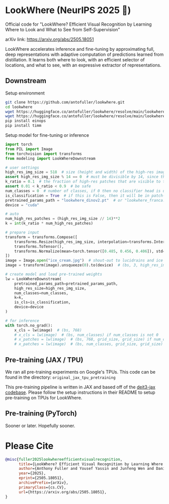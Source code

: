 # LookWhere (NeurIPS 2025 :tada:)
Official code for "LookWhere? Efficient Visual Recognition by Learning Where to Look and What to See from Self-Supervision"

arXiv link: https://arxiv.org/abs/2505.18051

LookWhere accelerates inference and fine-tuning by approximating full, deep representations with adaptive computation of predictions learned from distillation. It learns both where to look, with an efficient selector of locations, and what to see, with an expressive extractor of representations.

## Downstream
Setup environment
```bash
git clone https://github.com/antofuller/lookwhere.git
cd lookwhere
wget https://huggingface.co/antofuller/lookwhere/resolve/main/lookwhere_dinov2.pt
wget https://huggingface.co/antofuller/lookwhere/resolve/main/lookwhere_franca.pt
pip install einops
pip install timm
```

Setup model for fine-tuning or inference
```python
import torch
from PIL import Image
from torchvision import transforms
from modeling import LookWhereDownstream

# user settings
high_res_img_size = 518  # size (height and width) of the high-res images
assert high_res_img_size % 14 == 0  # must be divisible by 14, since the patch size is 14x14
k_ratio = 0.1  # the fraction of high-res patches that are visible to the extractor
assert 0.01 < k_ratio < 0.9  # be safe
num_classes = 0  # number of classes, if 0 then no classifier head is used
is_classification = True  # if this is False, then it will be in patch-segmentation mode
pretrained_params_path = "lookwhere_dinov2.pt"  # or "lookwhere_franca.pt", it _must_ be either!
device = "cuda"

# auto
num_high_res_patches = (high_res_img_size // 14)**2
k = int(k_ratio * num_high_res_patches)

# prepare input
transform = transforms.Compose([
    transforms.Resize(high_res_img_size, interpolation=transforms.InterpolationMode.BICUBIC),
    transforms.ToTensor(),
    transforms.Normalize(mean=torch.tensor([0.485, 0.456, 0.406]), std=torch.tensor([0.229, 0.224, 0.225])),
])
image = Image.open("ice_cream.jpg")  # shout-out to lucidrains and ice cream: https://github.com/lucidrains
image = transform(image).unsqueeze(0).to(device)  # (bs, 3, high_res_img_size, high_res_img_size)

# create model and load pre-trained weights
lw = LookWhereDownstream(
    pretrained_params_path=pretrained_params_path,
    high_res_size=high_res_img_size,
    num_classes=num_classes,
    k=k,
    is_cls=is_classification,
    device=device
)

# for inference
with torch.no_grad():
    x_cls = lw(image)  # (bs, 768)
    # x_cls = lw(image)  # (bs, num_classes) if num_classes is not 0
    # x_patches = lw(image)  # (bs, 768, grid_size, grid_size) if num_classes is 0 and is_cls is False
    # x_patches = lw(image)  # (bs, num_classes, grid_size, grid_size) if num_classes is not 0 and is_cls is False
```

## Pre-training (JAX / TPU)
We ran all pre-training experiments on Google's TPUs. This code can be found in the directory: `original_jax_tpu_pretraining`

This pre-training pipeline is written in JAX and based off of the [deit3-jax codebase](https://github.com/affjljoo3581/deit3-jax). Please follow the setup instructions in their README to setup pre-training on TPUs for LookWhere. 

## Pre-training (PyTorch)
Sooner or later. Hopefully sooner.

# Please Cite
```bib
@misc{fuller2025lookwhereefficientvisualrecognition,
      title={LookWhere? Efficient Visual Recognition by Learning Where to Look and What to See from Self-Supervision}, 
      author={Anthony Fuller and Yousef Yassin and Junfeng Wen and Daniel G. Kyrollos and Tarek Ibrahim and James R. Green and Evan Shelhamer},
      year={2025},
      eprint={2505.18051},
      archivePrefix={arXiv},
      primaryClass={cs.CV},
      url={https://arxiv.org/abs/2505.18051}, 
}
```
